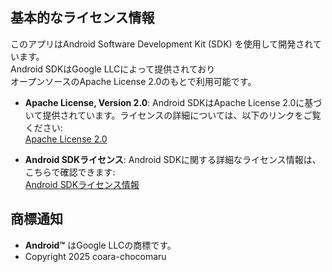 ## 基本的なライセンス情報

このアプリはAndroid Software Development Kit (SDK) を使用して開発されています。  
Android SDKはGoogle LLCによって提供されており  
オープンソースのApache License 2.0のもとで利用可能です。

- **Apache License, Version 2.0**: Android SDKはApache License 2.0に基づいて提供されています。ライセンスの詳細については、以下のリンクをご覧ください:  
  [Apache License 2.0](http://www.apache.org/licenses/LICENSE-2.0)

- **Android SDKライセンス**: Android SDKに関する詳細なライセンス情報は、こちらで確認できます:  
  [Android SDKライセンス情報](https://developer.android.com/studio#license)

## 商標通知

- **Android™** はGoogle LLCの商標です。
- Copyright 2025 coara-chocomaru

